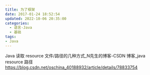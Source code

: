 ```yaml
---
title: 为了框架
date: 2017-01-24 18:52:54
updated: 2022-10-06 20:35:00
categories:
  - 语言-Java
  - 基础
tags:
- Java
---
```


Java 读取 resource 文件/路径的几种方式_N先生的博客-CSDN 博客_java resource 路径
<https://blog.csdn.net/oschina_40188932/article/details/78833754>
